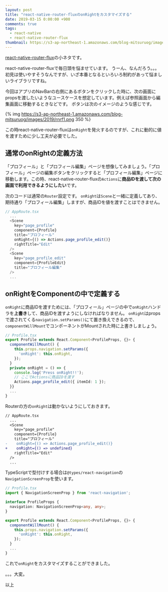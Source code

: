 ```yaml
---
layout: post
title: "react-native-router-fluxのonRightをカスタマイズする"
date: 2019-03-15 0:00:00 +900
comments: true
tags:
  - react-native
  - react-native-router-flux
thumbnail: https://s3-ap-northeast-1.amazonaws.com/blog-mitsuruog/images/2019/rnrf-logo.png
---
```


[react-native-router-flux](https://github.com/aksonov/react-native-router-flux)の小ネタです。

react-native-router-fluxで毎日頭を悩ませています。
うーん、なんだろう。。。初見は使いやすそうなんですが、いざ本番となるといろいろ制約があって悩ましいライブラリですね。

今回はアプリのNavBarの右側にあるボタンをクリックした時に、次の画面にpropsを渡したいようなユースケースを想定しています。例えば参照画面から編集画面に移動するときなどです。
ボタンは次のイメージのような感じです。

{% img https://s3-ap-northeast-1.amazonaws.com/blog-mitsuruog/images/2019/rnrf1.png 350 %}

この時react-native-router-fluxは`onRight`を発火するのですが、これに動的に値を渡すために少し工夫が必要でした。

## 通常のonRightの定義方法

「プロフィール」と「プロフィール編集」ページを想像してみましょう。「プロフィール」ページの編集ボタンをクリックすると「プロフィール編集」ページに移動します。この時、react-native-router-fluxの`Actions`に**商品IDを渡して次の画面で利用できるようにしたい**です。

次のコードは通常の`Router`設定です。
`onRight`は`Scene`と一緒に定義してあり、期待通り「プロフィール編集」しますが、商品IDを値を渡すことはできません。

```ts
// AppRoute.tsx
  ...
  <Scene 
    key="page_profile" 
    component={Profile} 
    title="プロフィール"
    onRight={() => Actions.page_profile_edit()} 
    rightTitle="Edit"
  />
  <Scene 
    key="page_profile_edit" 
    component={ProfileEdit} 
    title="プロフィール編集"
  />
  ...
```

## onRightをComponentの中で定義する

`onRight`に商品IDを渡すためには、「プロフィール」ページの中で`onRight`ハンドラを**上書き**して、商品IDを渡すようにしなければなりません。
`onRight`はpropsで渡されてくる`navigation.setParams()`にて置き換えできるので、`componentWillMount`でコンポーネントがMountされた時に上書きしましょう。

```ts
// Profile.tsx
export Profile extends React.Component<ProfileProps, {}> {
  componentWillMount() {
    this.props.navigation.setParams({
      'onRight': this.onRight,
    });
  }
  private onRight = () => {
    console.log('Press onRight!!');
    // ここでActionsに商品IDを渡す
    Actions.page_profile_edit({ itemId: 1 });
  }}
  ...
}
```

Routerの方の`onRight`は動かないようにしておきます。

```diff
// AppRoute.tsx
  ...
  <Scene 
    key="page_profile" 
    component={Profile} 
    title="プロフィール"
-    onRight={() => Actions.page_profile_edit()} 
+    onRight={() => undefined} 
    rightTitle="Edit"
  />
  ...
```

TypeScriptで型付けする場合は`@types/react-navigation`の`NavigationScreenProp`を使います。

```ts
// Profile.tsx
import { NavigationScreenProp } from 'react-navigation';

interface ProfileProps {
  navigation: NavigationScreenProp<any, any>;
}

export Profile extends React.Component<ProfileProps, {}> {
  componentWillMount() {
    this.props.navigation.setParams({
      'onRight': this.onRight,
    });
  }
  ...
}
```

これで`onRight`をカスタマイズすることができました。

。。。大変。

以上
